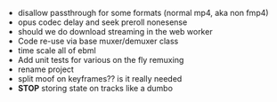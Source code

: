* disallow passthrough for some formats (normal mp4, aka non fmp4)
* opus codec delay and seek preroll nonesense
* should we do download streaming in the web worker
* Code re-use via base muxer/demuxer class
* time scale all of ebml
* Add unit tests for various on the fly remuxing
* rename project
* split moof on keyframes?? is it really needed
* **STOP** storing state on tracks like a dumbo

